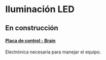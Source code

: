 # Iluminación LED

## En construcción

#### [Placa de control - Brain ](Iluminacion_LED.md) 

Electrónica necesaria para manejar el equipo.